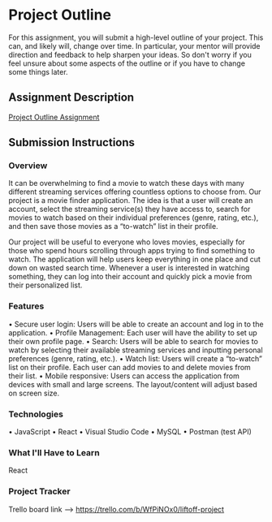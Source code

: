 # Project Outline
For this assignment, you will submit a high-level outline of your project. This can, and likely will, change over time. In particular, your mentor will provide direction and feedback to help sharpen your ideas. So don't worry if you feel unsure about some aspects of the outline or if you have to change some things later.

## Assignment Description
[Project Outline Assignment](https://education.launchcode.org/liftoff/modules/assignments/project-outline)

## Submission Instructions

### Overview
It can be overwhelming to find a movie to watch these days with many different streaming services offering countless options to choose from.  Our project is a movie finder application.  The idea is that a user will create an account, select the streaming service(s) they have access to, search for movies to watch based on their individual preferences (genre, rating, etc.), and then save those movies as a “to-watch” list in their profile.

Our project will be useful to everyone who loves movies, especially for those who spend hours scrolling through apps trying to find something to watch.  The application will help users keep everything in one place and cut down on wasted search time.  Whenever a user is interested in watching something, they can log into their account and quickly pick a movie from their personalized list.

### Features
•	Secure user login: Users will be able to create an account and log in to the application.
•	Profile Management: Each user will have the ability to set up their own profile page.
•	Search: Users will be able to search for movies to watch by selecting their available streaming services and inputting personal preferences (genre, rating, etc.).
•	Watch list: Users will create a “to-watch” list on their profile.  Each user can add movies to and delete movies from their list.
•	Mobile responsive: Users can access the application from devices with small and large screens.  The layout/content will adjust based on screen size.

### Technologies
•	JavaScript
•	React
•	Visual Studio Code
•	MySQL
•	Postman (test API)

### What I'll Have to Learn
React

### Project Tracker
Trello board link --> https://trello.com/b/WfPiNOx0/liftoff-project

